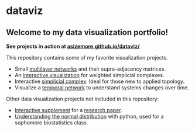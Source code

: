 # dataviz

## Welcome to my data visualization portfolio!

**See projects in action at [asizemore.github.io/dataviz/](https://asizemore.github.io/dataviz/)**

This repository contains some of my favorite visualization projects.
- Small [multilayer networks](https://asizemore.github.io/dataviz/templates/mx_viz.html) and their supra-adjacency matrices.
- An [interactive visualization](https://asizemore.github.io/dataviz/templates/waterfall_viz.html) for weighted simplicial complexes.
- Interactive [simplicial complex](https://asizemore.github.io/dataviz/templates/simpcomp_viz.html). Ideal for those new to applied topology.
- Visualize a [temporal network](https://asizemore.github.io/dataviz/templates/mx_viz_timeseries.html) to understand systems changes over time.


Other data visualization projects not included in this repository:
- [Interactive supplement](https://asizemore.github.io/noise_and_tda_supplement/) for a [research paper](https://arxiv.org/abs/2101.03933).
- [Understanding the normal distribution](https://github.com/asizemore/ENM_375_lecture_code/tree/master/lecture_10_02_20_2020) with python, used for a sophomore biostatistics class.

